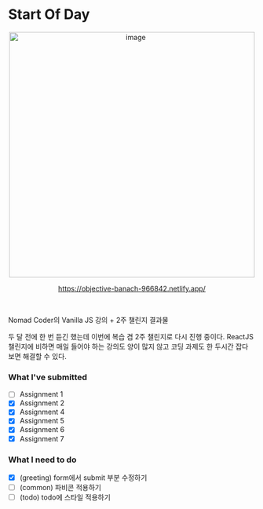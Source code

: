 # **Start Of Day**

<p align="center">
<img width="500" alt="image" src="https://user-images.githubusercontent.com/52561963/159399855-d5dba9e7-a494-4872-b814-df442ffc7948.png">
</p>

<p align="center">
<u>https://objective-banach-966842.netlify.app/</u>
</p>
 
<br>

Nomad Coder의 Vanilla JS 강의 + 2주 챌린지 결과물
  
두 달 전에 한 번 듣긴 했는데 이번에 복습 겸 2주 챌린지로 다시 진행 중이다.
ReactJS 챌린지에 비하면 매일 들어야 하는 강의도 양이 많지 않고 코딩 과제도 한 두시간 잡다 보면 해결할 수 있다.


### What I've submitted

- [ ] Assignment 1
- [x] Assignment 2
- [x] Assignment 4
- [x] Assignment 5
- [x] Assignment 6
- [x] Assignment 7

### What I need to do

- [x] (greeting) form에서 submit 부분 수정하기
- [ ] (common) 파비콘 적용하기
- [ ] (todo) todo에 스타일 적용하기
